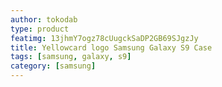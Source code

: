 ```yaml
---
author: tokodab
type: product
featimg: 13jhmY7ogz78cUugckSaDP2GB69SJgzJy
title: Yellowcard logo Samsung Galaxy S9 Case
tags: [samsung, galaxy, s9]
category: [samsung]
---
```

